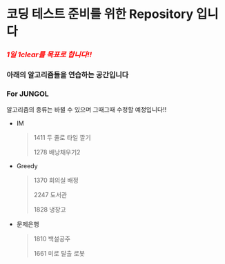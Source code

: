 # 코딩 테스트 준비를 위한 Repository 입니다

### *<span style="color:red">1일 1clear를 목표로 합니다!!</span>*

### 아래의 알고리즘들을 연습하는 공간입니다

### For JUNGOL

알고리즘의 종류는 바뀔 수 있으며 그때그때 수정할 예정입니다!!

- IM

  > 1411 두 줄로 타일 깔기 
  >
  > 1278 배낭채우기2
  
- Greedy

  > 1370 회의실 배정
  >
  > 2247 도서관
  >
  > 1828 냉장고

- 문제은행

  > 1810 백설공주
  >
  > 1661 미로 탈출 로봇
